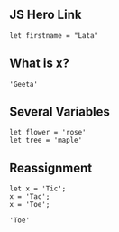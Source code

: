 ## JS Hero Link

```
let firstname = "Lata"
```

## What is x?

```
'Geeta'
```

## Several Variables

```
let flower = 'rose'
let tree = 'maple'
```

## Reassignment

```
let x = 'Tic';
x = 'Tac';
x = 'Toe';

'Toe'
```

